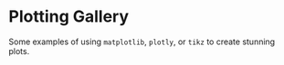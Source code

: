 # Plotting Gallery

Some examples of using `matplotlib`, `plotly`, or `tikz` to create stunning plots.
